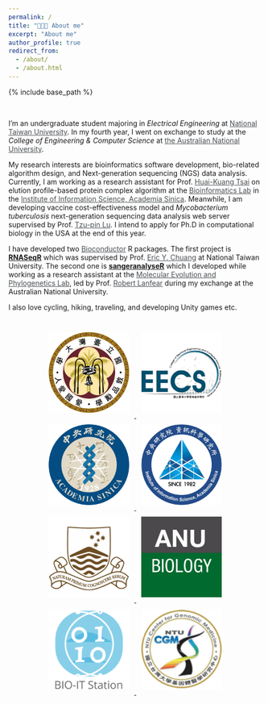 ```yaml
---
permalink: /
title: "🧑🏻‍💻 About me"
excerpt: "About me"
author_profile: true
redirect_from:
  - /about/
  - /about.html
---
```

{% include base_path %}

<br>

I’m an undergraduate student majoring in *Electrical Engineering* at <a href="https://www.ntu.edu.tw/english/index.html" style="color:#4A4F53">National Taiwan University</a>. In my fourth year, I went on exchange to study at the *College of Engineering & Computer Science* at <a href="https://www.anu.edu.au/" style="color:#4A4F53">the Australian National University</a>.

My research interests are bioinformatics software development, bio-related algorithm design, and Next-generation sequencing (NGS) data analysis.
Currently, I am working as a research assistant for Prof. <a href="https://www.iis.sinica.edu.tw/pages/hktsai/index_en.html" style="color:#4A4F53">Huai-Kuang Tsai</a> on elution profile-based protein complex algorithm at the <a href="https://bits.iis.sinica.edu.tw/?id=1" style="color:#4A4F53">Bioinformatics Lab</a> in the <a href="https://www.iis.sinica.edu.tw" style="color:#4A4F53">Institute of Information Science, Academia Sinica</a>. Meanwhile, I am developing vaccine cost-effectiveness model and <i>Mycobacterium tuberculosis</i> next-generation sequencing data analysis web server supervised by Prof. <a href="https://scholars.lib.ntu.edu.tw/cris/rp/rp06647" style="color:#4A4F53">Tzu-pin Lu</a>. I intend to apply for Ph.D in computational biology in the USA at the end of this year.

I have developed two <a href="https://www.bioconductor.org/" style="color:#4A4F53">Bioconductor</a> R packages. The first project is <a href="https://ieeexplore.ieee.org/document/8918337" style=""><b>RNASeqR</b></a> which was supervised by Prof. <a href="http://www.ee.ntu.edu.tw/profile1.php?teacher_id=901155&p=3" style="color:#4A4F53">Eric Y. Chuang</a> at National Taiwan University. The second one is <a href="https://doi.org/10.1101/2020.05.18.102459"><b>sangeranalyseR</b></a> which I developed while working as a research assistant at the <a href="http://www.robertlanfear.com/" style="color:#4A4F53">Molecular Evolution and Phylogenetics Lab</a>, led by Prof. <a href="https://biology.anu.edu.au/people/academics/robert-lanfear" style="color:#4A4F53">Robert Lanfear</a> during my exchange at the Australian National University.

I also love cycling, hiking, traveling, and developing Unity games etc.

<br>

<div style="text-align: center;">
  <a href="https://www.ntu.edu.tw/english/index.html">
    <img src="/images/NTU.png" style="height:160px; width: 160px; margin: 10px">
  </a>
  <a href="https://web.ee.ntu.edu.tw/eng/index.php">
    <img src="/images/NTU_EECS.png" style="height:160px; width: 160px; margin: 10px">
  </a>
  <a href="https://www.sinica.edu.tw/en">
    <img src="/images/AS_logo.png" style="height:160px; width: 160px; margin: 10px">
  </a>
  <a href="https://www.iis.sinica.edu.tw/index_en.html">
    <img src="/images/iis_logo.jpg" style="height:160px; width: 160px; margin: 10px">
  </a>
  <a href="https://www.anu.edu.au/">
    <img src="images/anu_logo_small.png" style="height:160px; width: 160px; margin: 10px">
  </a>
  <a href="http://www.robertlanfear.com/">
    <img src="/images/ANU_Biology.jpg" style="height:160px; width: 160px; margin: 10px">
  </a>
  <a href="https://bits.iis.sinica.edu.tw/">
    <img src="/images/BIOIT.png" style="height:160px; width: 160px; margin: 10px">
  </a>
  <a href="http://www.cgm.ntu.edu.tw/web/index/index.jsp?lang=en">
    <img src="/images/CGM_LOGO.png" style="height:160px; width: 160px; margin: 10px">
  </a>
<div>

<!-- <div class="demo" style="display: table; width: 100%; table-layout: fixed; ">
    <span style="display: table-cell; text-align: center;">
      <a href="https://www.ntu.edu.tw/english/index.html">
        <img src="/images/NTU.png" style="height:160px">
      </a>
    </span>
    <span style="display: table-cell; text-align: center;">
      <a href="https://web.ee.ntu.edu.tw/eng/index.php">
        <img src="/images/NTU_EECS.png" style="height:160px">
      </a>
    </span>
    <span style="display: table-cell; text-align: center;">
      <a href="https://www.sinica.edu.tw/en">
        <img src="/images/AS_logo.png" style="height:160px">
      </a>
    </span>
    <span style="display: table-cell; text-align: center;">
      <a href="https://www.iis.sinica.edu.tw/index_en.html">
        <img src="/images/iis_logo.jpg" style="height:160px">
      </a>
    </span>
</div>

<div class="demo" style="margin-top: 30px;display: table; width: 100%; table-layout: fixed; ">
    <span style="display: table-cell; text-align: center;">
      <a href="https://www.anu.edu.au/">
        <img src="images/anu_logo_small.png" style="height:160px">
      </a>
    </span>
    <span style="display: table-cell; text-align: center;">
      <a href="http://www.robertlanfear.com/">
        <img src="/images/ANU_Biology.jpg" style="height:160px">
      </a>
    </span>
    <span style="display: table-cell; text-align: center;">
      <a href="https://bits.iis.sinica.edu.tw/">
        <img src="/images/BIOIT.png" style="height:160px">
      </a>
    </span>
    <span style="display: table-cell; text-align: center;">
      <a href="http://www.cgm.ntu.edu.tw/web/index/index.jsp?lang=en">
        <img src="/images/CGM_LOGO.png" style="height:160px">
      </a>
    </span>
</div> -->






<!-- <img src="{{ base_path }}/images/anu_logo.png" style="width:130px;height:120px">
<img src="{{ base_path }}/images/ANU_CECS.jpg" style="width:130px;height:120px">
<img src="{{ base_path }}/images/bioconductor.jpg">

<img src="{{ base_path }}/images/NTU_EECS.png">

<img src="{{ base_path }}/images/NTU.png"> -->

